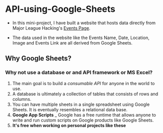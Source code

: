 # API-using-Google-Sheets

- In this mini-project, I have built a website that hosts data directly from Major League Hacking's [Events Page](https://mlh.io/seasons/2024/events). 
* The data used in the website like the Events Name, Date, Location, Image and Events Link are all derived from Google Sheets.

## Why Google Sheets? 
### Why not use a database or and API framework or MS Excel?
1. The main goal is to build a _consumable API_ for anyone in the world to use. 
2. A database is ultimately a collection of tables that consists of rows and columns. 
3. You can have multiple sheets in a single spreadsheet using Google Sheets. It is eventually resembles a relational data base.
4. **Google App Scripts**
_ Google has a free runtime that allows anyone to write and run custom scripts on Google products like Google Sheets. 
5. **It's free when working on personal projects like these**



